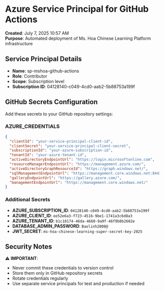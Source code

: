 # Azure Service Principal for GitHub Actions

**Created**: July 7, 2025 10:57 AM  
**Purpose**: Automated deployment of Ms. Hoa Chinese Learning Platform infrastructure

## Service Principal Details

- **Name**: sp-mshoa-github-actions
- **Role**: Contributor
- **Scope**: Subscription level
- **Subscription ID**: 04128140-c049-4cd0-aab2-5b88753a199f

## GitHub Secrets Configuration

Add these secrets to your GitHub repository settings:

### AZURE_CREDENTIALS
```json
{
  "clientId": "your-service-principal-client-id",
  "clientSecret": "your-service-principal-client-secret",
  "subscriptionId": "your-azure-subscription-id",
  "tenantId": "your-azure-tenant-id",
  "activeDirectoryEndpointUrl": "https://login.microsoftonline.com",
  "resourceManagerEndpointUrl": "https://management.azure.com/",
  "activeDirectoryGraphResourceId": "https://graph.windows.net/",
  "sqlManagementEndpointUrl": "https://management.core.windows.net:8443/",
  "galleryEndpointUrl": "https://gallery.azure.com/",
  "managementEndpointUrl": "https://management.core.windows.net/"
}
```

### Additional Secrets
- **AZURE_SUBSCRIPTION_ID**: `04128140-c049-4cd0-aab2-5b88753a199f`
- **AZURE_CLIENT_ID**: `ee52e6a3-f723-4516-9be1-1741a3c6d8a3`
- **AZURE_TENANT_ID**: `b1c18174-46da-4660-9a9f-46f9b8b2602e`
- **DATABASE_ADMIN_PASSWORD**: `Baolinh2008@`
- **JWT_SECRET**: `ms-hoa-chinese-learning-super-secret-key-2025`

## Security Notes
⚠️ **IMPORTANT**: 
- Never commit these credentials to version control
- Store them only in GitHub repository secrets
- Rotate credentials regularly
- Use separate service principals for test and production if needed
